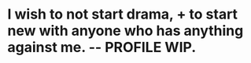 # I wish to not start drama, + to start new with anyone who has anything against me. -- PROFILE WIP. 
